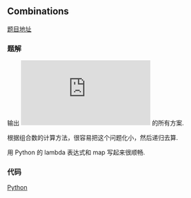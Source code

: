 ## Combinations

[题目地址](https://oj.leetcode.com/problems/combinations/)

### 题解

输出 ![math-1](http://latex.codecogs.com/gif.latex?%5Cbinom%7Bn%7D%7Bk%7D) 的所有方案.

根据组合数的计算方法，很容易把这个问题化小，然后递归去算.

用 Python 的 lambda 表达式和 map 写起来很顺畅.

### 代码

[Python](./sol.py)
